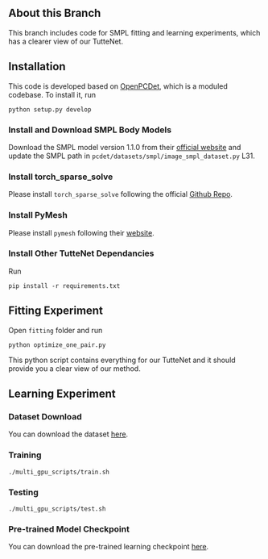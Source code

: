 ## About this Branch 
This branch includes code for SMPL fitting and learning experiments, which has a clearer view of our TutteNet. 

## Installation 
This code is developed based on [OpenPCDet](https://github.com/open-mmlab/OpenPCDet), which is a moduled codebase. To install it, run 
```
python setup.py develop
```

### Install and Download SMPL Body Models
Download the SMPL model version 1.1.0 from their [official website](https://smpl.is.tue.mpg.de/index.html) and update the SMPL path in `pcdet/datasets/smpl/image_smpl_dataset.py` L31. 

### Install torch_sparse_solve 
Please install `torch_sparse_solve` following the official [Github Repo](https://github.com/flaport/torch_sparse_solve). 

### Install PyMesh 
Please install `pymesh` following their [website](https://pymesh.readthedocs.io/en/latest/installation.html). 

### Install Other TutteNet Dependancies 
Run
```
pip install -r requirements.txt 
```

## Fitting Experiment

Open `fitting` folder and run 
```
python optimize_one_pair.py
```
This python script contains everything for our TutteNet and it should provide you a clear view of our method. 

## Learning Experiment 

### Dataset Download 
You can download the dataset [here](https://www.dropbox.com/scl/fi/kyl3mupocnbx4z6tm5c0a/learning_data.zip?rlkey=7ahqvneo3yygfkxbg4nh1pn6s&st=38c93rvf&dl=0). 

### Training
```
./multi_gpu_scripts/train.sh
```

### Testing 
```
./multi_gpu_scripts/test.sh
```

### Pre-trained Model Checkpoint 
You can download the pre-trained learning checkpoint [here](https://www.dropbox.com/scl/fi/cq3ec2m83dzewjk66z4xr/checkpoint_epoch_2000.pth?rlkey=oaxeop1o8sq9bky4rzsmu510e&st=6eejpmv3&dl=0). 

